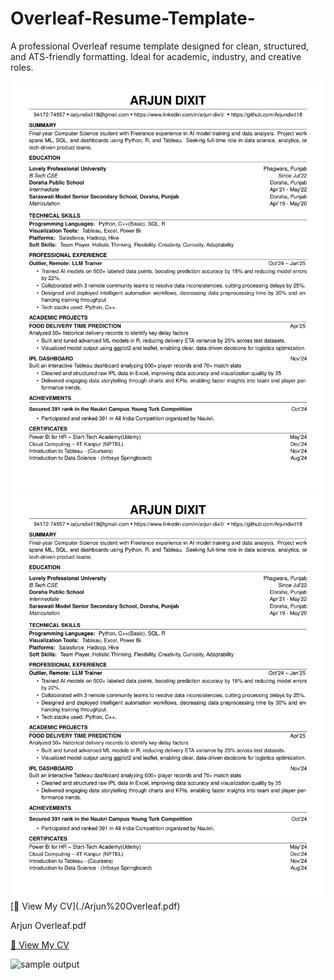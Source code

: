 # Overleaf-Resume-Template-
A professional Overleaf resume template designed for clean, structured, and ATS-friendly formatting. Ideal for academic, industry, and creative roles.

<img src="Arjun Overleaf.pdf" />

<img src="Arjun Overleaf.pdf" alt="sample output" />
[📄 View My CV](./Arjun%20Overleaf.pdf)

Arjun Overleaf.pdf

[📄 View My CV](/Arjun%20Overleaf.pdf)

<img src="static/sample.png" alt="sample output" />
